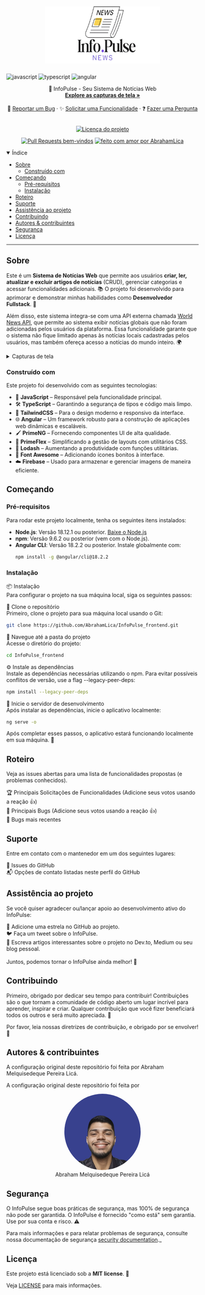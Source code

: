 <h1 align="center">
  <a href="https://github.com/AbrahamLica/InfoPulse_frontend">
    <!-- Por favor, forneça o caminho para o seu logo aqui -->
    <img src="src/assets/logo.png" alt="Logo" width="300" height="150">
  </a>
</h1>

[JAVASCRIPT__BADGE]: https://img.shields.io/badge/Javascript-000?style=for-the-badge&logo=javascript
[TYPESCRIPT__BADGE]: https://img.shields.io/badge/typescript-D4FAFF?style=for-the-badge&logo=typescript
[ANGULAR__BADGE]: https://img.shields.io/badge/Angular-red?style=for-the-badge&logo=angular

![javascript][JAVASCRIPT__BADGE]
![typescript][TYPESCRIPT__BADGE]
![angular][ANGULAR__BADGE]

<div align="center">
  📰 InfoPulse - Seu Sistema de Notícias Web
  <br />
  <a href="#about"><strong>Explore as capturas de tela »</strong></a> 
  <br />
  <br />
  🐞 <a href="https://github.com/AbrahamLica/InfoPulse_frontend/issues/new?assignees=&labels=bug&template=01_BUG_REPORT.md&title=bug%3A+">Reportar um Bug</a>
  ·
  ✨ <a href="https://github.com/AbrahamLica/InfoPulse_frontend/issues/new?assignees=&labels=enhancement&template=02_FEATURE_REQUEST.md&title=feat%3A+">Solicitar uma Funcionalidade</a>
  ·
  ❓ <a href="https://github.com/AbrahamLica/InfoPulse_frontend/issues/new?assignees=&labels=question&template=04_SUPPORT_QUESTION.md&title=support%3A+">Fazer uma Pergunta</a>
</div>

<div align="center">
  <br />

[![Licença do projeto](https://img.shields.io/github/license/AbrahamLica/InfoPulse_frontend.svg?style=flat-square)](LICENSE)

[![Pull Requests bem-vindos](https://img.shields.io/badge/PRs-welcome-ff69b4.svg?style=flat-square)](https://github.com/AbrahamLica/InfoPulse_frontend/issues?q=is%3Aissue+is%3Aopen+label%3A%22help+wanted%22)
[![feito com amor por AbrahamLica](https://img.shields.io/badge/%3C%2F%3E%20with%20%E2%99%A5%20by-AbrahamLica-ff1414.svg?style=flat-square)](https://github.com/AbrahamLica)

</div>

<details open="open">
  <summary>Índice</summary>

- [Sobre](#sobre)
  - [Construído com](#Construído-com)
- [Começando](#Começando)
  - [Pré-requisitos](#Pré-requisitos)
  - [Instalação](#Instalação)
- [Roteiro](#Roteiro)
- [Suporte](#Suporte)
- [Assistência ao projeto](#Assistência-ao-projeto)
- [Contribuindo](#Contribuindo)
- [Autores & contribuintes](#Autores-&-contribuintes)
- [Segurança](#Segurança)
- [Licença](#Licença)

</details>

---

## Sobre

Este é um **Sistema de Notícias Web** que permite aos usuários **criar, ler, atualizar e excluir artigos de notícias** (CRUD), gerenciar categorias e acessar funcionalidades adicionais. 📚 O projeto foi desenvolvido para aprimorar e demonstrar minhas habilidades como **Desenvolvedor Fullstack**. 🚀

Além disso, este sistema integra-se com uma API externa chamada <a href="https://worldnewsapi.com/" target="_blank">World News API</a>, que permite ao sistema exibir notícias globais que não foram adicionadas pelos usuários da plataforma. Essa funcionalidade garante que o sistema não fique limitado apenas às notícias locais cadastradas pelos usuários, mas também ofereça acesso a notícias do mundo inteiro. 🌍

<details>
  <summary>Capturas de tela</summary>
  <br>

|                            Página Inicial                             |                             Página Inicial                              |
| :-------------------------------------------------------------------: | :---------------------------------------------------------------------: |
| <img src="screenshots/home.png" title="Página Inicial" width="400px"> | <img src="screenshots/home-2.png" title="Página Inicial" width="400px"> |

|                              Página de Cadastro                               |                             Página de Login                             |
| :---------------------------------------------------------------------------: | :---------------------------------------------------------------------: |
| <img src="screenshots/register.png" title="Página de Cadastro" width="400px"> | <img src="screenshots/login.png" title="Página de Login" width="400px"> |

|                               Criar categoria                                |                             Criar Notícia                              |
| :--------------------------------------------------------------------------: | :--------------------------------------------------------------------: |
| <img src="screenshots/c-category.png" title="Criar Categoria" width="400px"> | <img src="screenshots/c-news.png" title="Criar Notícia" width="400px"> |

|                             Página do Painel de Notícias                             |                             Página de Notícias                              |
| :----------------------------------------------------------------------------------: | :-------------------------------------------------------------------------: |
| <img src="screenshots/panel.png" title="Página do Painel de Notícias" width="400px"> | <img src="screenshots/news-2.png" title="Página de Notícias" width="400px"> |

</details>

### Construído com

Este projeto foi desenvolvido com as seguintes tecnologias:

- 🌟 **JavaScript** – Responsável pela funcionalidade principal.
- 🛠️ **TypeScript** – Garantindo a segurança de tipos e código mais limpo.
- 🎨 **TailwindCSS** – Para o design moderno e responsivo da interface.
- 🌐 **Angular** – Um framework robusto para a construção de aplicações web dinâmicas e escaláveis.
- 🖌️ **PrimeNG** – Fornecendo componentes UI de alta qualidade.
- 📏 **PrimeFlex** – Simplificando a gestão de layouts com utilitários CSS.
- 🔗 **Lodash** – Aumentando a produtividade com funções utilitárias.
- 🎨 **Font Awesome** – Adicionando ícones bonitos à interface.
- ☁️ **Firebase** – Usado para armazenar e gerenciar imagens de maneira eficiente.

## Começando

### Pré-requisitos

Para rodar este projeto localmente, tenha os seguintes itens instalados:

- **Node.js**: Versão 18.12.1 ou posterior. [Baixe o Node.js](https://nodejs.org/)
- **npm**: Versão 9.6.2 ou posterior (vem com o Node.js).
- **Angular CLI**: Versão 18.2.2 ou posterior. Instale globalmente com:
  ```bash
  npm install -g @angular/cli@18.2.2
  ```

### Instalação

📦 Instalação <br>
Para configurar o projeto na sua máquina local, siga os seguintes passos:

🔗 Clone o repositório <br>
Primeiro, clone o projeto para sua máquina local usando o Git:

```bash
git clone https://github.com/AbrahamLica/InfoPulse_frontend.git
```

📂 Navegue até a pasta do projeto <br>
Acesse o diretório do projeto:

```bash
cd InfoPulse_frontend
```

⚙️ Instale as dependências <br>
Instale as dependências necessárias utilizando o npm. Para evitar possíveis conflitos de versão, use a flag --legacy-peer-deps:

```bash
npm install --legacy-peer-deps
```

🚀 Inicie o servidor de desenvolvimento <br>
Após instalar as dependências, inicie o aplicativo localmente:

```bash
ng serve -o
```

Após completar esses passos, o aplicativo estará funcionando localmente em sua máquina. 🎉

## Roteiro

Veja as issues abertas para uma lista de funcionalidades propostas (e problemas conhecidos).

🏆 Principais Solicitações de Funcionalidades (Adicione seus votos usando a reação 👍) <br>
🐞 Principais Bugs (Adicione seus votos usando a reação 👍) <br>
🐛 Bugs mais recentes

## Suporte

Entre em contato com o mantenedor em um dos seguintes lugares:

📝 Issues do GitHub <br>
📬 Opções de contato listadas neste perfil do GitHub

## Assistência ao projeto

Se você quiser agradecer ou/lançar apoio ao desenvolvimento ativo do InfoPulse:

🌟 Adicione uma estrela no GitHub ao projeto. <br>
🐦 Faça um tweet sobre o InfoPulse. <br>
📝 Escreva artigos interessantes sobre o projeto no Dev.to, Medium ou seu blog pessoal. <br> <br>
Juntos, podemos tornar o InfoPulse ainda melhor! 🚀

## Contribuindo

Primeiro, obrigado por dedicar seu tempo para contribuir! Contribuições são o que tornam a comunidade de código aberto um lugar incrível para aprender, inspirar e criar. Qualquer contribuição que você fizer beneficiará todos os outros e será muito apreciada. 💖

Por favor, leia nossas diretrizes de contribuição, e obrigado por se envolver! 🙏

## Autores & contribuintes

A configuração original deste repositório foi feita por Abraham Melquisedeque Pereira Licá.

A configuração original deste repositório foi feita por

<div align="center"> <img src="src/assets/me.jpg" alt="Abraham Melquisedeque Pereira Licá" style="border-radius: 50%; width: 200px; object-fit: cover;"> <br> Abraham Melquisedeque Pereira Licá </div>

## Segurança

O InfoPulse segue boas práticas de segurança, mas 100% de segurança não pode ser garantida. O InfoPulse é fornecido "como está" sem garantia. Use por sua conta e risco. ⚠️

Para mais informações e para relatar problemas de segurança, consulte nossa documentação de segurança [security documentation](docs/SECURITY.md).\_

## Licença

Este projeto está licenciado sob a **MIT license**. 📜

Veja [LICENSE](LICENSE) para mais informações.
